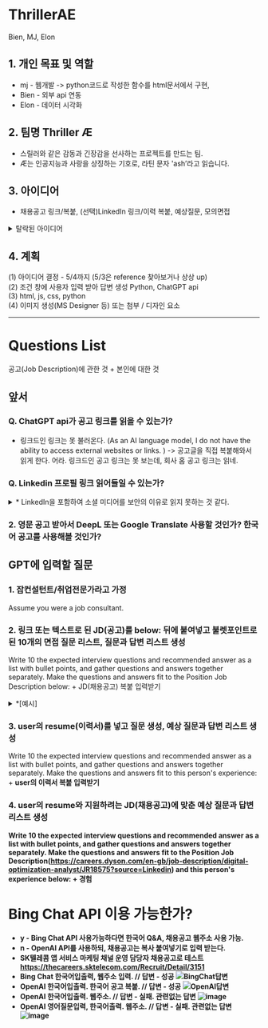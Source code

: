# ThrillerAE
 Bien, MJ, Elon
 
## 1. 개인 목표 및 역할
* mj - 웹개발 -> python코드로 작성한 함수를 html문서에서 구현, 
* Bien - 외부 api 연동
* Elon - 데이터 시각화

## 2. 팀명 Thriller Æ
* 스릴러와 같은 감동과 긴장감을 선사하는 프로젝트를 만드는 팀.
* Æ는 인공지능과 사랑을 상징하는 기호로, 라틴 문자 'ash’라고 읽습니다.

## 3. 아이디어 
* 채용공고 링크/복붙, (선택)LinkedIn 링크/이력 복붙, 예상질문, 모의면접

<details> <summary>탈락된 아이디어</summary>
<p>
(1) 사주/mbti/ - 조건 넣고 gpt 답변 생성해 띄우기
- db 필요없음
- 입력받을 조건 지정
- ChatGPT에 조건, 어조 부여, 답변 생성

 (2) 효율적 일정관리 - 일정 매니저. 답변 내용 저장하여 외부 노트 연동 / 이메일 전송
- db 사용 또는 구글캘린더 등 연동
- ChatGPT에게 일정관리자 역할 부여. Scheduling Atuomation
- Reference: FlowSavvy
#### Reference 추천
- 조코딩, 장피엠, 챗지피터스, https://ktestone.com/kapable.github.io/labelSticker/
 </p>
 </details>
 
## 4. 계획<br>
(1) 아이디어 결정 - 5/4까지 (5/3은 reference 찾아보거나 상상 up)<br>
(2) 조건 창에 사용자 입력 받아 답변 생성 Python, ChatGPT api <br>
(3) html, js, css, python <br>
(4) 이미지 생성(MS Designer 등) 또는 첨부 / 디자인 요소 <br>

-------
# Questions List
공고(Job Description)에 관한 것 + 본인에 대한 것

## 앞서
### Q. ChatGPT api가 공고 링크를 읽을 수 있는가?
- 링크드인 링크는 못 불러온다. (As an AI language model, I do not have the ability to access external websites or links. )
-> 공고글을 직접 복붙해와서 읽게 한다.
어라. 링크드인 공고 링크는 못 보는데, 회사 홈 공고 링크는 읽네.

### Q. Linkedin 프로필 링크 읽어들일 수 있는가?
<details>
 <summary>* LinkedIn을 포함하여 소셜 미디어를 보안의 이유로 읽지 못하는 것 같다.</summary>
 <p>
As an AI language model, I cannot access LinkedIn profiles or any other social media platforms.
My programming is designed to ensure user privacy and data protection.

* Q: Can you read this: https://www.linkedin.com/jobs/view/3580115128 ?
- A: As an AI language model, I do not have the ability to access external websites or links.
However, based on the URL you provided, it appears to be a job listing on LinkedIn.
If you could provide me with more information about the job listing, I may be able to provide further assistance.

* Q: Can you read this: https://careers.dyson.com/en-gb/job-description/digital-optimization-analyst/JR18575?source=Linkedin ?
- A: Yes, I am able to access the job description you linked to on the Dyson careers website. The job title is "Digital Optimization Analyst" and the job description states that the role is responsible for driving digital optimization across Dyson's digital platforms, including websites and mobile apps.

The job duties for this position include analyzing user behavior and data to identify opportunities for improving the user experience and increasing engagement and conversions. The Digital Optimization Analyst will work closely with cross-functional teams to develop and implement optimization strategies, including A/B testing and personalization initiatives. The role also involves monitoring and reporting on the performance of these initiatives, and making data-driven recommendations for further optimization.

The job requirements for this position include a strong background in digital analytics and optimization, with experience using tools such as Google Analytics and Adobe Analytics. The ideal candidate should also have experience with A/B testing, personalization, and website optimization. Strong analytical and problem-solving skills are required, along with the ability to communicate complex data and insights to non-technical stakeholders.

Overall, this position appears to be an excellent opportunity for an experienced digital optimization analyst to work with a leading technology company and help drive improvements to the user experience and business performance of Dyson's digital platforms.
 </p>
 </details>
 
### 2. 영문 공고 받아서 DeepL 또는 Google Translate 사용할 것인가? 한국어 공고를 사용해볼 것인가?


## GPT에 입력할 질문</summary>
 ### 1. 잡컨설턴트/취업전문가라고 가정
Assume you were a job consultant.

### 2. 링크 또는 텍스트로 된 JD(공고)를 below: 뒤에 붙여넣고 불렛포인트로 된 10개의 면접 질문 리스트, 질문과 답변 리스트 생성
Write 10 the expected interview questions and recommended answer as a list with bullet points,
and gather questions and answers together separately.
Make the questions and answers fit to the Position Job Description below: + JD(채용공고) 복붙 입력받기

<details>
 <summary>*[예시]</summary>
 <p>Write 10 the expected interview questions and recommended answer as a list with bullet points,
and gather questions and answers together separately.
Make the questions and answers fit to the Position Job Description below: (입력) https://careers.dyson.com/en-gb/job-description/digital-optimization-analyst/JR18575?source=Linkedin
 </p>
 </details>
 
### 3. user의 resume(이력서)를 넣고 질문 생성, 예상 질문과 답변 리스트 생성
Write 10 the expected interview questions and recommended answer as a list with bullet points,
and gather questions and answers together separately.
Make the questions and answers fit to this person's experience: + <b>user의 이력서 복붙 입력받기<b>

### 4. user의 resume와 지원하려는 JD(채용공고)에 맞춘 예상 질문과 답변 리스트 생성
Write 10 the expected interview questions and recommended answer as a list with bullet points,
and gather questions and answers together separately.
Make the questions and answers fit to  the Position Job Description(https://careers.dyson.com/en-gb/job-description/digital-optimization-analyst/JR18575?source=Linkedin) and  this person's experience below: + 경험

 
# Bing Chat API 이용 가능한가?
* y - Bing Chat API 사용가능하다면 한국어 Q&A, 채용공고 웹주소 사용 가능.
* n - OpenAI API를 사용하되, 채용공고는 복사 붙여넣기로 입력 받는다.
* SK텔레콤 앱 서비스 마케팅 채널 운영 담당자 채용공고로 테스트 https://thecareers.sktelecom.com/Recruit/Detail/3151 
* Bing Chat 한국어입출력, 웹주소 입력. // 답변 - 성공
 ![BingChat답변](https://user-images.githubusercontent.com/49604099/237019820-800b2bcd-e1fa-4287-875f-1f7758ab46bf.png)
* OpenAI 한국어입출력. 한국어 공고 복붙. // 답변 - 성공
 ![OpenAI답변](https://user-images.githubusercontent.com/49604099/237018571-ea0d0ddf-a184-415d-b411-1995a89b0eff.png)
* OpenAI 한국어입출력. 웹주소. // 답변 - 실패. 관련없는 답변
 ![image](https://user-images.githubusercontent.com/49604099/237020937-9cd0ee48-f310-44b5-b47b-3da2eee51819.png)
* OpenAI 영어질문입력, 한국어출력. 웹주소. // 답변 - 실패. 관련없는 답변
 ![image](https://user-images.githubusercontent.com/49604099/237021834-1422aaf1-0a59-4993-8bfd-e0022b9d98b6.png)


 
